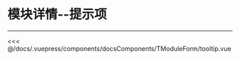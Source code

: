 # 模块详情--提示项

---

<common-code-format isShowModule>
  <docsComponents-TModuleForm-tooltip slot="source"></docsComponents-TModuleForm-tooltip>
 <<< @/docs/.vuepress/components/docsComponents/TModuleForm/tooltip.vue
</common-code-format>
